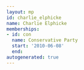 ```yaml
---
layout: mp
id: charlie_elphicke
name: Charlie Elphicke
memberships:
- id: con
  name: Conservative Party
  start: '2010-06-08'
  end: 
autogenerated: true
---
```

